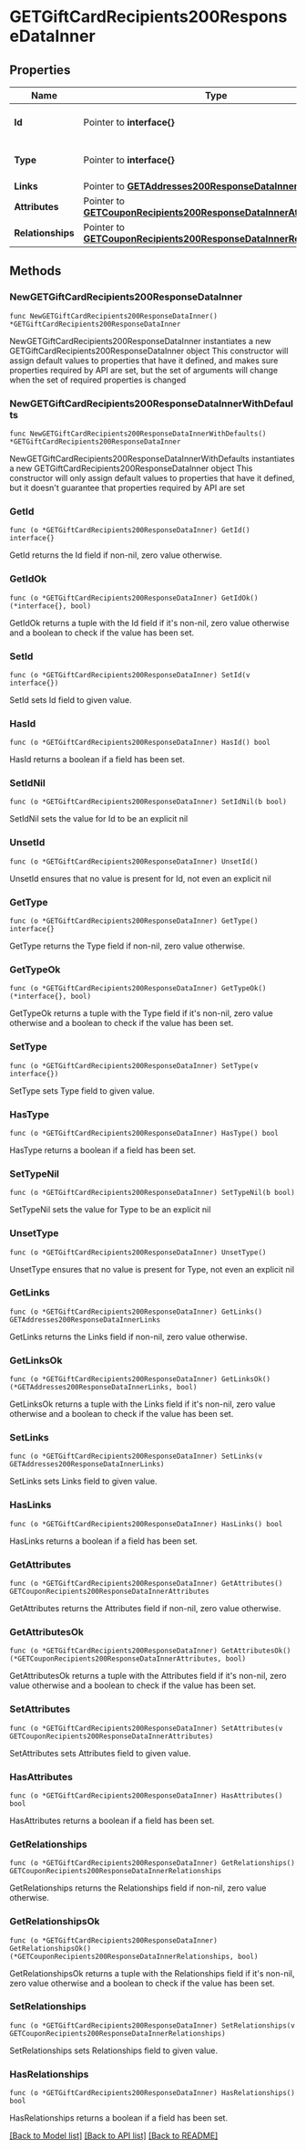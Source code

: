 # GETGiftCardRecipients200ResponseDataInner

## Properties

Name | Type | Description | Notes
------------ | ------------- | ------------- | -------------
**Id** | Pointer to **interface{}** | The resource&#39;s id | [optional] 
**Type** | Pointer to **interface{}** | The resource&#39;s type | [optional] 
**Links** | Pointer to [**GETAddresses200ResponseDataInnerLinks**](GETAddresses200ResponseDataInnerLinks.md) |  | [optional] 
**Attributes** | Pointer to [**GETCouponRecipients200ResponseDataInnerAttributes**](GETCouponRecipients200ResponseDataInnerAttributes.md) |  | [optional] 
**Relationships** | Pointer to [**GETCouponRecipients200ResponseDataInnerRelationships**](GETCouponRecipients200ResponseDataInnerRelationships.md) |  | [optional] 

## Methods

### NewGETGiftCardRecipients200ResponseDataInner

`func NewGETGiftCardRecipients200ResponseDataInner() *GETGiftCardRecipients200ResponseDataInner`

NewGETGiftCardRecipients200ResponseDataInner instantiates a new GETGiftCardRecipients200ResponseDataInner object
This constructor will assign default values to properties that have it defined,
and makes sure properties required by API are set, but the set of arguments
will change when the set of required properties is changed

### NewGETGiftCardRecipients200ResponseDataInnerWithDefaults

`func NewGETGiftCardRecipients200ResponseDataInnerWithDefaults() *GETGiftCardRecipients200ResponseDataInner`

NewGETGiftCardRecipients200ResponseDataInnerWithDefaults instantiates a new GETGiftCardRecipients200ResponseDataInner object
This constructor will only assign default values to properties that have it defined,
but it doesn't guarantee that properties required by API are set

### GetId

`func (o *GETGiftCardRecipients200ResponseDataInner) GetId() interface{}`

GetId returns the Id field if non-nil, zero value otherwise.

### GetIdOk

`func (o *GETGiftCardRecipients200ResponseDataInner) GetIdOk() (*interface{}, bool)`

GetIdOk returns a tuple with the Id field if it's non-nil, zero value otherwise
and a boolean to check if the value has been set.

### SetId

`func (o *GETGiftCardRecipients200ResponseDataInner) SetId(v interface{})`

SetId sets Id field to given value.

### HasId

`func (o *GETGiftCardRecipients200ResponseDataInner) HasId() bool`

HasId returns a boolean if a field has been set.

### SetIdNil

`func (o *GETGiftCardRecipients200ResponseDataInner) SetIdNil(b bool)`

 SetIdNil sets the value for Id to be an explicit nil

### UnsetId
`func (o *GETGiftCardRecipients200ResponseDataInner) UnsetId()`

UnsetId ensures that no value is present for Id, not even an explicit nil
### GetType

`func (o *GETGiftCardRecipients200ResponseDataInner) GetType() interface{}`

GetType returns the Type field if non-nil, zero value otherwise.

### GetTypeOk

`func (o *GETGiftCardRecipients200ResponseDataInner) GetTypeOk() (*interface{}, bool)`

GetTypeOk returns a tuple with the Type field if it's non-nil, zero value otherwise
and a boolean to check if the value has been set.

### SetType

`func (o *GETGiftCardRecipients200ResponseDataInner) SetType(v interface{})`

SetType sets Type field to given value.

### HasType

`func (o *GETGiftCardRecipients200ResponseDataInner) HasType() bool`

HasType returns a boolean if a field has been set.

### SetTypeNil

`func (o *GETGiftCardRecipients200ResponseDataInner) SetTypeNil(b bool)`

 SetTypeNil sets the value for Type to be an explicit nil

### UnsetType
`func (o *GETGiftCardRecipients200ResponseDataInner) UnsetType()`

UnsetType ensures that no value is present for Type, not even an explicit nil
### GetLinks

`func (o *GETGiftCardRecipients200ResponseDataInner) GetLinks() GETAddresses200ResponseDataInnerLinks`

GetLinks returns the Links field if non-nil, zero value otherwise.

### GetLinksOk

`func (o *GETGiftCardRecipients200ResponseDataInner) GetLinksOk() (*GETAddresses200ResponseDataInnerLinks, bool)`

GetLinksOk returns a tuple with the Links field if it's non-nil, zero value otherwise
and a boolean to check if the value has been set.

### SetLinks

`func (o *GETGiftCardRecipients200ResponseDataInner) SetLinks(v GETAddresses200ResponseDataInnerLinks)`

SetLinks sets Links field to given value.

### HasLinks

`func (o *GETGiftCardRecipients200ResponseDataInner) HasLinks() bool`

HasLinks returns a boolean if a field has been set.

### GetAttributes

`func (o *GETGiftCardRecipients200ResponseDataInner) GetAttributes() GETCouponRecipients200ResponseDataInnerAttributes`

GetAttributes returns the Attributes field if non-nil, zero value otherwise.

### GetAttributesOk

`func (o *GETGiftCardRecipients200ResponseDataInner) GetAttributesOk() (*GETCouponRecipients200ResponseDataInnerAttributes, bool)`

GetAttributesOk returns a tuple with the Attributes field if it's non-nil, zero value otherwise
and a boolean to check if the value has been set.

### SetAttributes

`func (o *GETGiftCardRecipients200ResponseDataInner) SetAttributes(v GETCouponRecipients200ResponseDataInnerAttributes)`

SetAttributes sets Attributes field to given value.

### HasAttributes

`func (o *GETGiftCardRecipients200ResponseDataInner) HasAttributes() bool`

HasAttributes returns a boolean if a field has been set.

### GetRelationships

`func (o *GETGiftCardRecipients200ResponseDataInner) GetRelationships() GETCouponRecipients200ResponseDataInnerRelationships`

GetRelationships returns the Relationships field if non-nil, zero value otherwise.

### GetRelationshipsOk

`func (o *GETGiftCardRecipients200ResponseDataInner) GetRelationshipsOk() (*GETCouponRecipients200ResponseDataInnerRelationships, bool)`

GetRelationshipsOk returns a tuple with the Relationships field if it's non-nil, zero value otherwise
and a boolean to check if the value has been set.

### SetRelationships

`func (o *GETGiftCardRecipients200ResponseDataInner) SetRelationships(v GETCouponRecipients200ResponseDataInnerRelationships)`

SetRelationships sets Relationships field to given value.

### HasRelationships

`func (o *GETGiftCardRecipients200ResponseDataInner) HasRelationships() bool`

HasRelationships returns a boolean if a field has been set.


[[Back to Model list]](../README.md#documentation-for-models) [[Back to API list]](../README.md#documentation-for-api-endpoints) [[Back to README]](../README.md)



